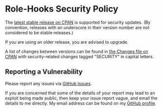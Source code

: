 # Role-Hooks Security Policy

The [latest stable release on CPAN](https://metacpan.org/release/Role-Hooks)
is supported for security updates. (By convention, releases with an underscore
in their version number are not considered to be stable releases.)

If you are using an older release, you are advised to upgrade.

A list of changes between versions can be found in
[the Changes file on CPAN](https://metacpan.org/changes/distribution/Role-Hooks)
with security-related changes tagged "SECURITY" in capital letters.

## Reporting a Vulnerability

Please report any issues via [GitHub Issues](https://github.com/tobyink/p5-role-hooks/issues).

If you are concerned that some of the details of your report may lead to an
exploit being made public, then keep your issue report vague, and email the
details to me directly. My email address can be found on my
[GitHub profile](https://github.com/tobyink).
